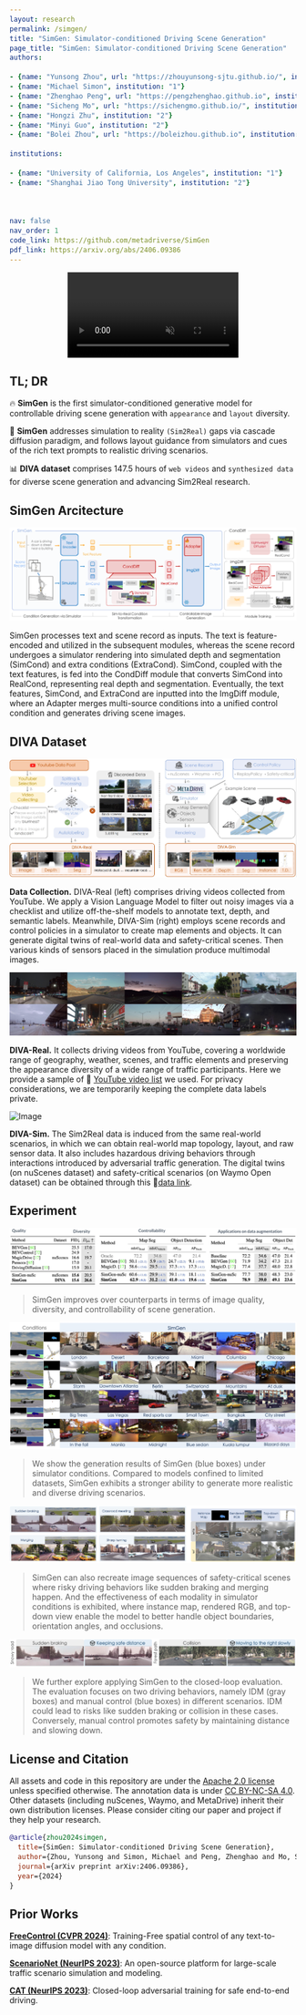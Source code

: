 ```yaml
---
layout: research
permalink: /simgen/
title: "SimGen: Simulator-conditioned Driving Scene Generation"
page_title: "SimGen: Simulator-conditioned Driving Scene Generation"
authors:

- {name: "Yunsong Zhou", url: "https://zhouyunsong-sjtu.github.io/", institution: "1,2"}
- {name: "Michael Simon", institution: "1"}
- {name: "Zhenghao Peng", url: "https://pengzhenghao.github.io", institution: "1"}
- {name: "Sicheng Mo", url: "https://sichengmo.github.io/", institution: "1"}
- {name: "Hongzi Zhu", institution: "2"}
- {name: "Minyi Guo", institution: "2"}
- {name: "Bolei Zhou", url: "https://boleizhou.github.io", institution: "1"}

institutions:

- {name: "University of California, Los Angeles", institution: "1"}
- {name: "Shanghai Jiao Tong University", institution: "2"}



nav: false
nav_order: 1
code_link: https://github.com/metadriverse/SimGen
pdf_link: https://arxiv.org/abs/2406.09386
---
```


<!---
<div class="img-container" style="width: 100%; margin: 0 auto;">
    <img src="../assets/img/simgen/teaser.png" class="my-image" alt="Image" />
</div>
--->


<style>
.video-container {
  position: relative;
  max-width: 80%; /* Adjust this value to control the maximum width of the video container */
  margin: 0 auto; /* Optional: center the video container horizontally */
}

.video-container video {
  display: block;
  margin: 0 auto;
  max-width: 100%;
  max-height: 100%;
}
</style>

<div class="video-container">
  <video loop autoplay muted playsinline src="../assets/img/simgen/SimGenWide.mp4"></video>
</div>


<!---
<div class="embed-responsive embed-responsive-21by9">
    <video width="100%" max-width="800px" loop autoplay muted playsinline src="../assets/img/simgen/SimGenWide.mp4">
    </video>
</div>
--->


<!--research-section-splitter-->


## TL; DR

:fire: **SimGen** is the first simulator-conditioned generative model for controllable driving scene generation with `appearance` and `layout` diversity.

:star2: **SimGen** addresses simulation to reality `(Sim2Real)` gaps via cascade diffusion paradigm, and follows layout guidance from simulators and cues of the rich text prompts to realistic driving scenarios.

:bar_chart: **DIVA dataset** comprises 147.5 hours of `web videos` and `synthesized data` for diverse scene generation and advancing Sim2Real research.


<!--research-section-splitter-->


## SimGen Arcitecture



<div class="img-container" style="width: 100%; margin: 0 auto;">
    <img src="../assets/img/simgen/overview.png" class="my-image" alt="Image" />
</div>

SimGen processes text and scene record as inputs. The text is feature-encoded and utilized in the subsequent modules, whereas the scene record undergoes a simulator rendering into simulated depth and segmentation (SimCond) and extra conditions (ExtraCond).
SimCond, coupled with the text features, is fed into the CondDiff module that converts SimCond into RealCond, representing real depth and segmentation. Eventually, the text features, SimCond, and ExtraCond are inputted into the ImgDiff module, where an Adapter merges multi-source conditions into a unified control condition and generates driving scene images.

<!--research-section-splitter-->

## DIVA Dataset

<div class="img-container" style="width: 100%; margin: 0 auto;">
    <img src="../assets/img/simgen/diva.png" class="my-image" alt="Image" />
</div>


**Data Collection.** DIVA-Real (left) comprises driving videos collected from YouTube. We apply a Vision Language Model to filter out noisy images via a checklist and utilize off-the-shelf models to annotate text, depth, and semantic labels. Meanwhile, DIVA-Sim (right) employs scene records and control policies in a simulator to create map elements and objects.
It can generate digital twins of real-world data and safety-critical scenes. 
Then various kinds of sensors placed in the simulation produce multimodal images.



<div class="img-container" style="width: 100%; margin: 0 auto;">
    <img src="../assets/img/simgen/diva_real.png" class="my-image" alt="Image" />
</div>

**DIVA-Real.** 
It collects driving videos from YouTube, covering a worldwide range of geography, weather, scenes, and traffic elements and preserving the appearance diversity of a wide range of traffic participants. Here we provide a sample of 🔗 [YouTube video list](https://docs.google.com/spreadsheets/d/1lKfd0iARpJl-5K37XSXRwiZIWi1LrTvL/edit?usp=sharing&ouid=102597623866661259117&rtpof=true&sd=true) we used.
For privacy considerations, we are temporarily keeping the complete data labels private.

<div class="img-container" style="width: 100%; margin: 0 auto;">
    <img src="../assets/img/simgen/diva_sim.gif" class="my-image" alt="Image" />
</div>


**DIVA-Sim.** 
The Sim2Real data is induced from the same real-world scenarios, in which we can obtain real-world map topology, layout, and raw sensor data.
It also includes hazardous driving behaviors through interactions introduced by adversarial traffic generation.
The digital twins (on nuScenes dataset) and safety-critical scenarios (on Waymo Open dataset) can be obtained through this :link:[data link](https://drive.google.com/drive/folders/1K7NrujRlfyI6VrH6Kd9kTHCeKnpl4bab?usp=sharing). 



<!--research-section-splitter-->



## Experiment


<div class="img-container">
    <img src="../assets/img/simgen/exp_table.png" class="my-image" alt="Image" />
</div>

> SimGen improves over counterparts in terms of image quality, diversity, and controllability of scene generation.


<div class="img-container">
    <img src="../assets/img/simgen/main_vis.png" class="my-image" alt="Image" />
</div>

> We show the generation results of SimGen (blue boxes) under simulator conditions. 
Compared to models confined to limited datasets, SimGen exhibits a stronger ability to generate more realistic and diverse driving scenarios.



<div class="img-container">
    <img src="../assets/img/simgen/layout_vis.png" class="my-image" alt="Image" />
</div>

> SimGen can also recreate image sequences of safety-critical scenes where risky driving behaviors like sudden braking and merging happen. And the effectiveness of each modality in simulator conditions is exhibited, where instance map, rendered RGB, and top-down view enable the model to better handle object boundaries, orientation angles, and occlusions.


<div class="img-container">
    <img src="../assets/img/simgen/closed_loop.png" class="my-image" alt="Image" />
</div>

> We further explore applying SimGen to the closed-loop evaluation. The evaluation focuses on two driving behaviors, namely IDM (gray boxes) and manual control (blue boxes) in different scenarios. IDM could lead to risks like sudden braking or collision in these cases. Conversely, manual control promotes safety by maintaining distance and slowing down. 



<!--research-section-splitter-->


## License and Citation

All assets and code in this repository are under the [Apache 2.0 license](./LICENSE) unless specified otherwise. The annotation data is under [CC BY-NC-SA 4.0](https://creativecommons.org/licenses/by-nc-sa/4.0/). Other datasets (including nuScenes, Waymo, and MetaDrive) inherit their own distribution licenses. Please consider citing our paper and project if they help your research.


```BibTeX
@article{zhou2024simgen,
  title={SimGen: Simulator-conditioned Driving Scene Generation},
  author={Zhou, Yunsong and Simon, Michael and Peng, Zhenghao and Mo, Sicheng and Zhu, Hongzi and Guo, Minyi and Zhou, Bolei},
  journal={arXiv preprint arXiv:2406.09386},
  year={2024}
}
```


<!--research-section-splitter-->

## Prior Works


**[FreeControl (CVPR 2024)](https://genforce.github.io/freecontrol/)**:
Training-Free spatial control of any text-to-image diffusion model with any condition.

**[ScenarioNet (NeurIPS 2023)](https://metadriverse.github.io/scenarionet/)**:
An open-source platform for large-scale traffic scenario simulation and modeling.


**[CAT (NeurIPS 2023)](https://metadriverse.github.io/cat/)**:
Closed-loop adversarial training for safe end-to-end driving.




<!--research-section-splitter-->

